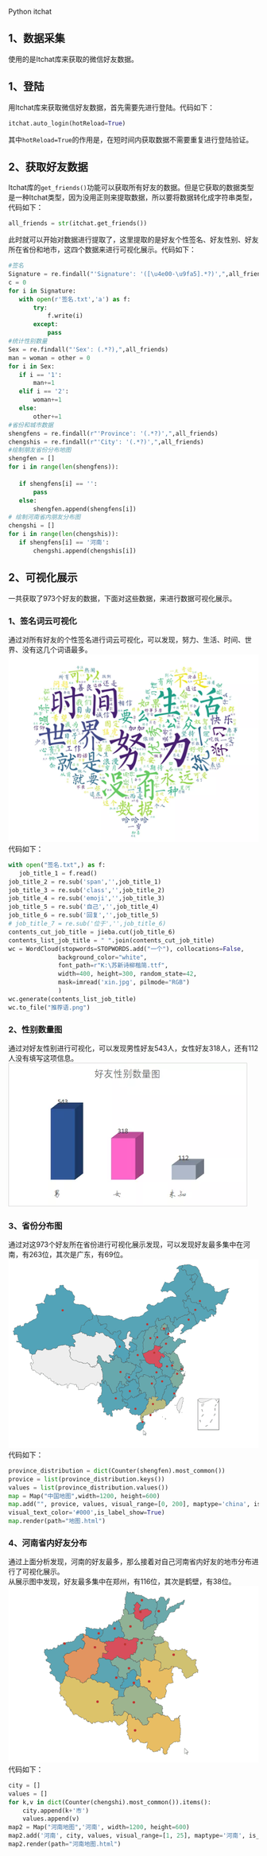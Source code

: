 Python itchat
<a name="shnfD"></a>
## 1、数据采集
使用的是Itchat库来获取的微信好友数据。
<a name="BXjum"></a>
## 1、登陆
用Itchat库来获取微信好友数据，首先需要先进行登陆。代码如下：
```python
itchat.auto_login(hotReload=True)
```
其中`hotReload=True`的作用是，在短时间内获取数据不需要重复进行登陆验证。
<a name="LRwJK"></a>
## 2、获取好友数据
Itchat库的`get_friends()`功能可以获取所有好友的数据。但是它获取的数据类型是一种Itchat类型，因为没用正则来提取数据，所以要将数据转化成字符串类型，代码如下：
```python
all_friends = str(itchat.get_friends())
```
此时就可以开始对数据进行提取了，这里提取的是好友个性签名、好友性别、好友所在省份和地市，这四个数据来进行可视化展示。代码如下：
```python
#签名
Signature = re.findall("'Signature': '([\u4e00-\u9fa5].*?)',",all_friends)
c = 0
for i in Signature:
   with open(r'签名.txt','a') as f:
       try:
           f.write(i)
       except:
           pass
#统计性别数量
Sex = re.findall("'Sex': (.*?),",all_friends)
man = woman = other = 0
for i in Sex:
   if i == '1':
       man+=1
   elif i == '2':
       woman+=1
   else:
       other+=1
#省份和城市数据
shengfens = re.findall(r"'Province': '(.*?)',",all_friends)
chengshis = re.findall(r"'City': '(.*?)',",all_friends)
#绘制朋友省份分布地图
shengfen = []
for i in range(len(shengfens)):

   if shengfens[i] == '':
       pass
   else:
       shengfen.append(shengfens[i])
# 绘制河南省内朋友分布图
chengshi = []
for i in range(len(chengshis)):
   if shengfens[i] == '河南':
       chengshi.append(chengshis[i])
```
<a name="tw5X7"></a>
## 2、可视化展示
一共获取了973个好友的数据，下面对这些数据，来进行数据可视化展示。
<a name="ypIok"></a>
### 1、签名词云可视化
通过对所有好友的个性签名进行词云可视化，可以发现，努力、生活、时间、世界、没有这几个词语最多。<br />![](./img/1632658043727-d4d37237-67cb-451c-b726-1ca2fb690d3e.webp)<br />代码如下：
```python
with open("签名.txt",) as f:
   job_title_1 = f.read()
job_title_2 = re.sub('span','',job_title_1)
job_title_3 = re.sub('class','',job_title_2)
job_title_4 = re.sub('emoji','',job_title_3)
job_title_5 = re.sub('自己','',job_title_4)
job_title_6 = re.sub('回复','',job_title_5)
# job_title_7 = re.sub('位于','',job_title_6)
contents_cut_job_title = jieba.cut(job_title_6)
contents_list_job_title = " ".join(contents_cut_job_title)
wc = WordCloud(stopwords=STOPWORDS.add("一个"), collocations=False,
              background_color="white",
              font_path=r"K:\苏新诗柳楷简.ttf",
              width=400, height=300, random_state=42,
              mask=imread('xin.jpg', pilmode="RGB")
              )
wc.generate(contents_list_job_title)
wc.to_file("推荐语.png")
```
<a name="tmm8y"></a>
### 2、性别数量图
通过对好友性别进行可视化，可以发现男性好友543人，女性好友318人，还有112人没有填写这项信息。<br />![](./img/1632658043648-79a8ee3a-2ab2-4a8e-ac2b-a9e2d7cbc71e.webp)
<a name="t9A8Y"></a>
### 3、省份分布图
通过对这973个好友所在省份进行可视化展示发现，可以发现好友最多集中在河南，有263位，其次是广东，有69位。<br />![2021-09-26-20-12-20-418706.gif](./img/1632658369560-95686c6a-e676-4a24-ba5c-b1f8857a6784.gif)<br />代码如下：
```python
province_distribution = dict(Counter(shengfen).most_common())
provice = list(province_distribution.keys())
values = list(province_distribution.values())
map = Map("中国地图",width=1200, height=600)
map.add("", provice, values, visual_range=[0, 200], maptype='china', is_visualmap=True,
visual_text_color='#000',is_label_show=True)
map.render(path="地图.html")
```
<a name="yed2X"></a>
### 4、河南省内好友分布
通过上面分析发现，河南的好友最多，那么接着对自己河南省内好友的地市分布进行了可视化展示。<br />从展示图中发现，好友最多集中在郑州，有116位，其次是鹤壁，有38位。<br />![](./img/1632658043493-2503c9f3-0fcc-4c5d-9ea2-690e1f5b15c2.gif)<br />代码如下：
```python
city = []
values = []
for k,v in dict(Counter(chengshi).most_common()).items():
    city.append(k+'市')
    values.append(v)
map2 = Map("河南地图",'河南', width=1200, height=600)
map2.add('河南', city, values, visual_range=[1, 25], maptype='河南', is_visualmap=True, visual_text_color='#000')
map2.render(path="河南地图.html")
```
